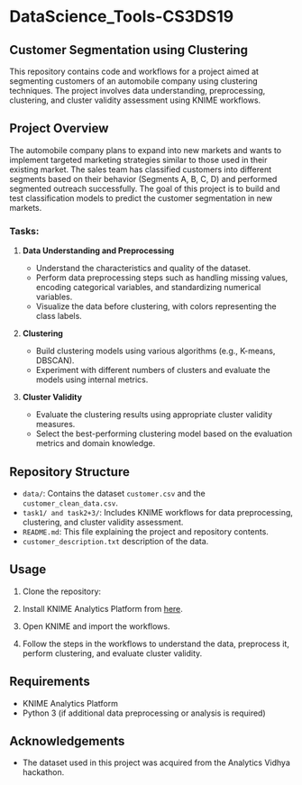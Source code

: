 # DataScience_Tools-CS3DS19

## Customer Segmentation using Clustering

This repository contains code and workflows for a project aimed at segmenting customers of an automobile company using clustering techniques. The project involves data understanding, preprocessing, clustering, and cluster validity assessment using KNIME workflows.

## Project Overview

The automobile company plans to expand into new markets and wants to implement targeted marketing strategies similar to those used in their existing market. The sales team has classified customers into different segments based on their behavior (Segments A, B, C, D) and performed segmented outreach successfully. The goal of this project is to build and test classification models to predict the customer segmentation in new markets.

### Tasks:

1. **Data Understanding and Preprocessing**
   - Understand the characteristics and quality of the dataset.
   - Perform data preprocessing steps such as handling missing values, encoding categorical variables, and standardizing numerical variables.
   - Visualize the data before clustering, with colors representing the class labels.

2. **Clustering**
   - Build clustering models using various algorithms (e.g., K-means, DBSCAN).
   - Experiment with different numbers of clusters and evaluate the models using internal metrics.

3. **Cluster Validity**
   - Evaluate the clustering results using appropriate cluster validity measures.
   - Select the best-performing clustering model based on the evaluation metrics and domain knowledge.

## Repository Structure

- `data/`: Contains the dataset `customer.csv` and the `customer_clean_data.csv`.
- `task1/ and task2+3/`: Includes KNIME workflows for data preprocessing, clustering, and cluster validity assessment.
- `README.md`: This file explaining the project and repository contents.
- `customer_description.txt` description of the data.

## Usage

1. Clone the repository:

2. Install KNIME Analytics Platform from [here](https://www.knime.com/downloads).

3. Open KNIME and import the workflows.

4. Follow the steps in the workflows to understand the data, preprocess it, perform clustering, and evaluate cluster validity.

## Requirements

- KNIME Analytics Platform
- Python 3 (if additional data preprocessing or analysis is required)

## Acknowledgements

- The dataset used in this project was acquired from the Analytics Vidhya hackathon.

